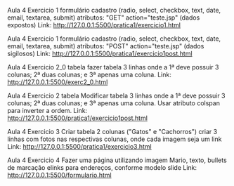 Aula 4 Exercicio 1 formulário cadastro (radio, select, checkbox, text, date, email, textarea, submit) atributos: "GET" action="teste.jsp" (dados expostos)
Link: http://127.0.0.1:5500/pratica1/exercicio1.html

Aula 4 Exercicio 1 formulário cadastro (radio, select, checkbox, text, date, email, textarea, submit) atributos: "POST" action="teste.jsp" (dados sigilosos) 
Link: http://127.0.0.1:5500/pratica1/exercicio1post.html

Aula 4 Exercicio 2_0 tabela fazer tabela 3 linhas onde a 1ª deve possuir 3 colunas; 2ª duas colunas; e 3ª apenas uma coluna. 
Link: http://127.0.0.1:5500/exerc2_0.html

Aula 4 Exercicio 2 tabela Modificar tabela 3 linhas onde a 1ª deve possuir 3 colunas; 2ª duas colunas; e 3ª apenas uma coluna. Usar atributo colspan para inverter a ordem.
Link: http://127.0.0.1:5500/pratica1/exercicio1post.html

Aula 4 Exercicio 3 Criar tabela 2 colunas ("Gatos" e "Cachorros") criar 3 linhas com fotos nas respectivas colunas, onde cada imagem seja um link
Link: http://127.0.0.1:5500/pratica1/exercicio3.html

Aula 4 Exercicio 4 Fazer uma página utilizando imagem Mario, texto, bullets de marcação elinks para endereços, conforme modelo slide
Link: http://127.0.0.1:5500/formulario.html

